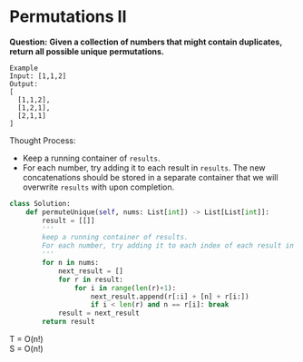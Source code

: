# Permutations II
<b>Question:</b>
<b>Given a collection of numbers that might contain duplicates, return all possible unique permutations.</b>

```
Example
Input: [1,1,2]
Output:
[
  [1,1,2],
  [1,2,1],
  [2,1,1]
]
```
Thought Process:
* Keep a running container of `results`.
* For each number, try adding it to each result in `results`. The new concatenations should be stored in a separate container that we will overwrite `results` with upon completion.

```python
class Solution:
    def permuteUnique(self, nums: List[int]) -> List[List[int]]:
        result = [[]]
        ''' 
        keep a running container of results. 
        For each number, try adding it to each index of each result in results.
        '''
        for n in nums:
            next_result = []
            for r in result:
                for i in range(len(r)+1):
                    next_result.append(r[:i] + [n] + r[i:])
                    if i < len(r) and n == r[i]: break
            result = next_result
        return result        
```
T = O(n!)   
S = O(n!)  
